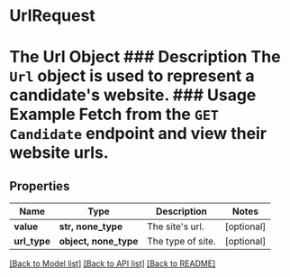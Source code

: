 # UrlRequest

# The Url Object ### Description The `Url` object is used to represent a candidate's website.  ### Usage Example Fetch from the `GET Candidate` endpoint and view their website urls.

## Properties
Name | Type | Description | Notes
------------ | ------------- | ------------- | -------------
**value** | **str, none_type** | The site&#39;s url. | [optional] 
**url_type** | **object, none_type** | The type of site. | [optional] 

[[Back to Model list]](../README.md#documentation-for-models) [[Back to API list]](../README.md#documentation-for-api-endpoints) [[Back to README]](../README.md)



